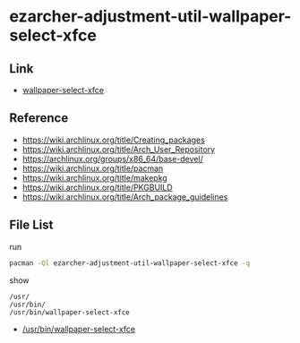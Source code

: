 
# ezarcher-adjustment-util-wallpaper-select-xfce


## Link

* [wallpaper-select-xfce](https://github.com/samwhelp/note-about-fzf/tree/gh-pages/_demo/project/wallpaper-select/wallpaper-select-xfce)


## Reference

* https://wiki.archlinux.org/title/Creating_packages
* https://wiki.archlinux.org/title/Arch_User_Repository
* https://archlinux.org/groups/x86_64/base-devel/
* https://wiki.archlinux.org/title/pacman
* https://wiki.archlinux.org/title/makepkg
* https://wiki.archlinux.org/title/PKGBUILD
* https://wiki.archlinux.org/title/Arch_package_guidelines


## File List

run

``` sh
pacman -Ql ezarcher-adjustment-util-wallpaper-select-xfce -q
```

show

```
/usr/
/usr/bin/
/usr/bin/wallpaper-select-xfce
```

* [/usr/bin/wallpaper-select-xfce](https://github.com/samwhelp/note-about-fzf/blob/gh-pages/_demo/project/wallpaper-select/wallpaper-select-xfce/wallpaper-select-xfce)
